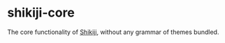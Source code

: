 # shikiji-core

The core functionality of [Shikiji](https://github.com/antfu/shikiji), without any grammar of themes bundled.

